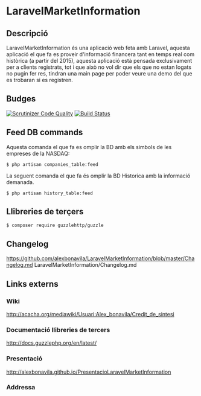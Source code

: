 # LaravelMarketInformation
## Descripció
LaravelMarketInformation és una aplicació web feta amb Laravel, aquesta aplicació el que fa es proveir d'informació financera tant en temps real com històrica (a partir del 2015), aquesta aplicació està pensada exclusivament per a clients registrats, tot i que això no vol dir que els que no estan logats no pugin fer res, tindran una main page per poder veure una demo del que es trobaran si es registren.
## Budges
[![Scrutinizer Code Quality](https://scrutinizer-ci.com/g/alexbonavila/LaravelMarketInformation/badges/quality-score.png?b=master)](https://scrutinizer-ci.com/g/alexbonavila/LaravelMarketInformation/?branch=master) [![Build Status](https://travis-ci.org/alexbonavila/LaravelMarketInformation.svg?branch=master)](https://travis-ci.org/alexbonavila/LaravelMarketInformation)
## Feed DB commands
Aquesta comanda el que fa es omplir la BD amb els simbols de les empreses de la NASDAQ:

`$ php artisan companies_table:feed`

La seguent comanda el que fa és omplir la BD Historica amb la informació demanada.

`$ php artisan history_table:feed`


## Llibreries de terçers
 `$ composer require guzzlehttp/guzzle`
## Changelog
https://github.com/alexbonavila/LaravelMarketInformation/blob/master/Changelog.md
LaravelMarketInformation/Changelog.md
## Links externs
### Wiki
http://acacha.org/mediawiki/Usuari:Alex_bonavila/Credit_de_sintesi
### Documentació llibreries de tercers
http://docs.guzzlephp.org/en/latest/
### Presentació
http://alexbonavila.github.io/PresentacioLaravelMarketInformation
### Addressa